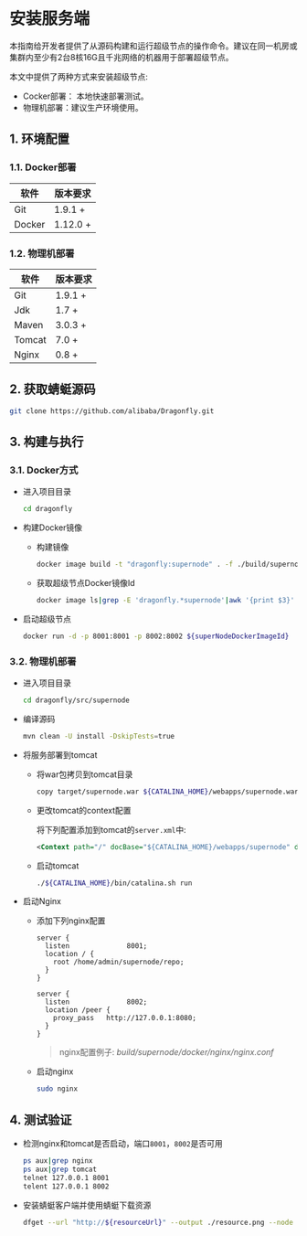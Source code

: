 # 安装服务端

本指南给开发者提供了从源码构建和运行超级节点的操作命令。建议在同一机房或集群内至少有2台8核16G且千兆网络的机器用于部署超级节点。

本文中提供了两种方式来安装超级节点:
* Cocker部署： 本地快速部署测试。
* 物理机部署：建议生产环境使用。

## 1. 环境配置

### 1.1. Docker部署

软件                  | 版本要求
----------------------|--------------------------
Git                   | 1.9.1 +
Docker                | 1.12.0 +

### 1.2. 物理机部署

软件                  | 版本要求
----------------------|--------------------------
Git                   | 1.9.1 +
Jdk                   | 1.7 +
Maven                 | 3.0.3 +
Tomcat                | 7.0 +
Nginx                 | 0.8 +

## 2. 获取蜻蜓源码
```sh
git clone https://github.com/alibaba/Dragonfly.git
```

## 3. 构建与执行
### 3.1. Docker方式
* 进入项目目录

  ```sh
  cd dragonfly
  ```
* 构建Docker镜像

  - 构建镜像

    ```sh
    docker image build -t "dragonfly:supernode" . -f ./build/supernode/Dockerfile
    ```

  - 获取超级节点Docker镜像Id

    ```sh
    docker image ls|grep -E 'dragonfly.*supernode'|awk '{print $3}'
    ```
* 启动超级节点

   ```sh
   docker run -d -p 8001:8001 -p 8002:8002 ${superNodeDockerImageId}
   ```

### 3.2. 物理机部署
* 进入项目目录

  ```sh
  cd dragonfly/src/supernode
  ```
* 编译源码

  ```sh
  mvn clean -U install -DskipTests=true
  ```
* 将服务部署到tomcat

  - 将war包拷贝到tomcat目录

    ```sh
    copy target/supernode.war ${CATALINA_HOME}/webapps/supernode.war
    ```
  - 更改tomcat的context配置

    将下列配置添加到tomcat的`server.xml`中:

    ```xml
    <Context path="/" docBase="${CATALINA_HOME}/webapps/supernode" debug="0" reloadable="true" crossContext="true" />
    ```
  - 启动tomcat

    ```sh
    ./${CATALINA_HOME}/bin/catalina.sh run
    ```
* 启动Nginx

  - 添加下列nginx配置

    ```
    server {
      listen              8001;
      location / {
        root /home/admin/supernode/repo;
      }
    }

    server {
      listen              8002;
      location /peer {
        proxy_pass   http://127.0.0.1:8080;
      }
    }
    ```

    > nginx配置例子: _build/supernode/docker/nginx/nginx.conf_

  - 启动nginx

    ```sh
    sudo nginx
    ```

## 4. 测试验证
* 检测nginx和tomcat是否启动，端口`8001`，`8002`是否可用

  ```sh
  ps aux|grep nginx
  ps aux|grep tomcat
  telnet 127.0.0.1 8001
  telent 127.0.0.1 8002
  ```

* 安装蜻蜓客户端并使用蜻蜓下载资源

  ```sh
  dfget --url "http://${resourceUrl}" --output ./resource.png --node "127.0.0.1"
  ```

